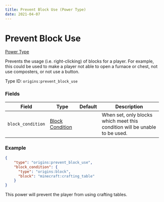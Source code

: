 ```yaml
---
title: Prevent Block Use (Power Type)
date: 2021-04-07
---
```


# Prevent Block Use

[Power Type](../power_types.md)

Prevents the usage (i.e. right-clicking) of blocks for a player. For example, this could be used to make a player not able to open a furnace or chest, not use composters, or not use a button.

Type ID: `origins:prevent_block_use`

### Fields

Field  | Type | Default | Description
-------|------|---------|-------------
`block_condition` | [Block Condition](../block_conditions.md) | | When set, only blocks which meet this condition will be unable to be used.

### Example
```json
{
    "type": "origins:prevent_block_use",
    "block_condition": {
      "type": "origins:block",
      "block": "minecraft:crafting_table"
    }
}
```
This power will prevent the player from using crafting tables.
